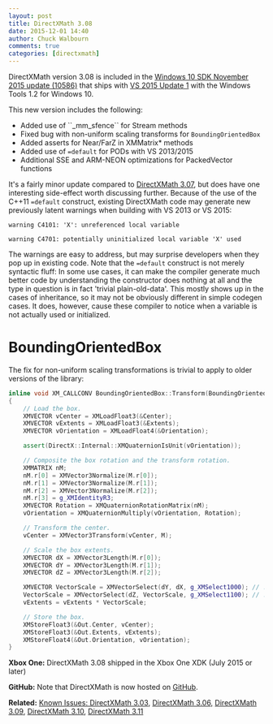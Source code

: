 ```yaml
---
layout: post
title: DirectXMath 3.08
date: 2015-12-01 14:40
author: Chuck Walbourn
comments: true
categories: [directxmath]
---
```

DirectXMath version 3.08 is included in the <a href="https://walbourn.github.io/windows-10-sdk-november-2015/">Windows 10 SDK November 2015 update (10586)</a> that ships with <a href="https://walbourn.github.io/visual-studio-2015-update-1/">VS 2015 Update 1</a> with the Windows Tools 1.2 for Windows 10.
<!--more-->

This new version includes the following:
<ul>
 	<li>Added use of ``_mm_sfence`` for Stream methods</li>
 	<li>Fixed bug with non-uniform scaling transforms for <code>BoundingOrientedBox</code></li>
 	<li>Added asserts for Near/FarZ in XMMatrix* methods</li>
 	<li>Added use of <code>=default</code> for PODs with VS 2013/2015</li>
 	<li>Additional SSE and ARM-NEON optimizations for PackedVector functions</li>
</ul>

It's a fairly minor update compared to <a href="https://walbourn.github.io/directxmath-3-07/">DirectXMath 3.07</a>, but does have one interesting side-effect worth discussing further. Because of the use of the C++11 <code>=default</code> construct, existing DirectXMath code may generate new previously latent warnings when building with VS 2013 or VS 2015:

    warning C4101: 'X': unreferenced local variable

    warning C4701: potentially uninitialized local variable 'X' used

The warnings are easy to address, but may surprise developers when they pop up in existing code. Note that the <code>=default</code> construct is not merely syntactic fluff: In some use cases, it can make the compiler generate much better code by understanding the constructor does nothing at all and the type in question is in fact 'trivial plain-old-data'. This mostly shows up in the cases of inheritance, so it may not be obviously different in simple codegen cases. It does, however, cause these compiler to notice when a variable is not actually used or initialized.

<h1>BoundingOrientedBox</h1>

The fix for non-uniform scaling transformations is trivial to apply to older versions of the library:

```cpp
inline void XM_CALLCONV BoundingOrientedBox::Transform(BoundingOrientedBox& Out, FXMMATRIX M) const
{
    // Load the box.
    XMVECTOR vCenter = XMLoadFloat3(&Center);
    XMVECTOR vExtents = XMLoadFloat3(&Extents);
    XMVECTOR vOrientation = XMLoadFloat4(&Orientation);

    assert(DirectX::Internal::XMQuaternionIsUnit(vOrientation));

    // Composite the box rotation and the transform rotation.
    XMMATRIX nM;
    nM.r[0] = XMVector3Normalize(M.r[0]);
    nM.r[1] = XMVector3Normalize(M.r[1]);
    nM.r[2] = XMVector3Normalize(M.r[2]);
    nM.r[3] = g_XMIdentityR3;
    XMVECTOR Rotation = XMQuaternionRotationMatrix(nM);
    vOrientation = XMQuaternionMultiply(vOrientation, Rotation);

    // Transform the center.
    vCenter = XMVector3Transform(vCenter, M);

    // Scale the box extents.
    XMVECTOR dX = XMVector3Length(M.r[0]);
    XMVECTOR dY = XMVector3Length(M.r[1]);
    XMVECTOR dZ = XMVector3Length(M.r[2]);

    XMVECTOR VectorScale = XMVectorSelect(dY, dX, g_XMSelect1000); // !!swapped dX and dY
    VectorScale = XMVectorSelect(dZ, VectorScale, g_XMSelect1100); // !!swapped dZ and VectorScale
    vExtents = vExtents * VectorScale;

    // Store the box.
    XMStoreFloat3(&Out.Center, vCenter);
    XMStoreFloat3(&Out.Extents, vExtents);
    XMStoreFloat4(&Out.Orientation, vOrientation);
}
```

<strong>Xbox One:</strong> DirectXMath 3.08 shipped in the Xbox One XDK (July 2015 or later)

<strong>GitHub:</strong> Note that DirectXMath is now hosted on <a href="https://github.com/Microsoft/DirectXMath">GitHub</a>.

<strong>Related:</strong> <a href="https://walbourn.github.io/known-issues-directxmath-3-03/">Known Issues: DirectXMath 3.03</a>, <a href="https://walbourn.github.io/directxmath-3-06/">DirectXMath 3.06,</a> <a href="https://walbourn.github.io/directxmath-3-09/">DirectXMath 3.09</a>, <a href="https://walbourn.github.io/directxmath-3-10/">DirectXMath 3.10</a>, <a href="https://walbourn.github.io/directxmath-3-11/">DirectXMath 3.11</a>
